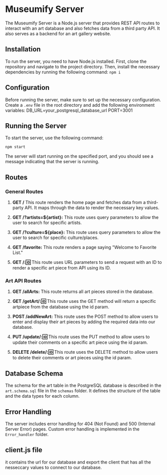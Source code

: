 # Museumify Server

The Museumify Server is a Node.js server that provides REST API routes to interact with an art database and also fetches data from a third party API. It also serves as a backend for an art gallery website.

## Installation

To run the server, you need to have Node.js installed. First, clone the repository and navigate to the project directory. Then, install the necessary dependencies by running the following command: 
```npm i```

## Configuration

Before running the server, make sure to set up the necessary configuration. Create a `.env` file in the root directory and add the following environment variables:
DB_URL=your_postgresql_database_url
PORT=3001

## Running the Server

To start the server, use the following command:

```npm start```


The server will start running on the specified port, and you should see a message indicating that the server is running.

## Routes

### General Routes

1. **GET /** This route renders the home page and fetches data from a third-party API. It maps through the data to render the necessary key values.

2. **GET /?artists=${artist}:** This route uses query parameters to allow the user to search for specific artists.

3. **GET /?culture=${place}:** This route uses query parameters to allow the user to search for specific culture/places.

4. **GET /favorite:** This route renders a page saying "Welcome to Favorite List."

5. **GET /::id:** This route uses URL parameters to send a request with an ID to render a specific art piece from API using its ID.

### Art API Routes

1. **GET /allArts:** This route returns all art pieces stored in the database.

2. **GET /getArt/::id:** This route uses the GET method will return a specific artpiece from the database using the id param.

3. **POST /addNewArt:** This route uses the POST method to allow users to enter and display their art pieces by adding the required data into our database.

4. **PUT /update/::id:** This route uses the PUT method to allow users to update their comments on a specific art piece using the id param.

5. **DELETE /delete/::id:** This route uses the DELETE method to allow users to delete their comments or art pieces using the id param.

## Database Schema

The schema for the art table in the PostgreSQL database is described in the `art.schema.sql` file in the `schemas` folder. It defines the structure of the table and the data types for each column.

## Error Handling

The server includes error handling for 404 (Not Found) and 500 (Internal Server Error) pages. Custom error handling is implemented in the `Error_handler` folder.

## client.js file

it contains the url for our database and export the client that has all the nesseccary values to connect to our database.
